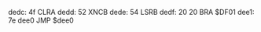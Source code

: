dedc: 4f     CLRA
dedd: 52     XNCB
dede: 54     LSRB
dedf: 20 20  BRA    $DF01
dee1: 7e dee0     JMP    $dee0
